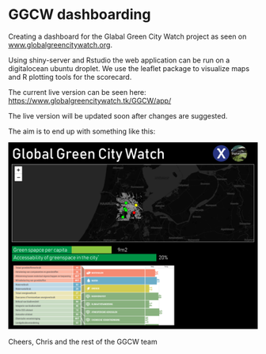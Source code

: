 # GGCW dashboarding

Creating a dashboard for the Glabal Green City Watch project as seen on www.globalgreencitywatch.org.

Using shiny-server and Rstudio the web application can be run on a digitalocean ubuntu droplet.
We use the leaflet package to visualize maps and R plotting tools for the scorecard. 

The current live version can be seen here: 
https://www.globalgreencitywatch.tk/GGCW/app/

The live version will be updated soon after changes are suggested. 




The aim is to end up with something like this:


![alt text][example]

[example]: https://github.com/krakchris/GGCW/blob/master/Voorbeeld_GGCW.png "example dashboard"



Cheers, Chris and the rest of the GGCW team
